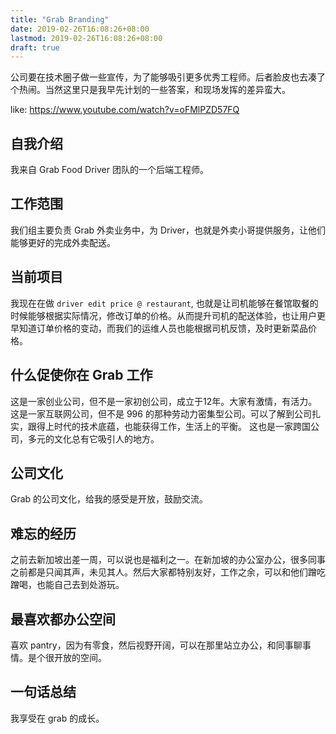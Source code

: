 ```yaml
---
title: "Grab Branding"
date: 2019-02-26T16:08:26+08:00
lastmod: 2019-02-26T16:08:26+08:00
draft: true
---
```


公司要在技术圈子做一些宣传，为了能够吸引更多优秀工程师。后者脸皮也去凑了个热闹。当然这里只是我早先计划的一些答案，和现场发挥的差异蛮大。

like: https://www.youtube.com/watch?v=oFMlPZD57FQ

<!--more-->

## 自我介绍

我来自 Grab Food Driver 团队的一个后端工程师。

## 工作范围

我们组主要负责 Grab 外卖业务中，为 Driver，也就是外卖小哥提供服务，让他们能够更好的完成外卖配送。

## 当前项目

我现在在做 `driver edit price @ restaurant`, 也就是让司机能够在餐馆取餐的时候能够根据实际情况，修改订单的价格。从而提升司机的配送体验，也让用户更早知道订单价格的变动，而我们的运维人员也能根据司机反馈，及时更新菜品价格。

## 什么促使你在 Grab 工作

这是一家创业公司，但不是一家初创公司，成立于12年。大家有激情，有活力。
这是一家互联网公司，但不是 996 的那种劳动力密集型公司。可以了解到公司扎实，跟得上时代的技术底蕴，也能获得工作，生活上的平衡。
这也是一家跨国公司，多元的文化总有它吸引人的地方。

## 公司文化

Grab 的公司文化，给我的感受是开放，鼓励交流。

## 难忘的经历

之前去新加坡出差一周，可以说也是福利之一。在新加坡的办公室办公，很多同事之前都是只闻其声，未见其人。然后大家都特别友好，工作之余，可以和他们蹭吃蹭喝，也能自己去到处游玩。

## 最喜欢都办公空间

喜欢 pantry，因为有零食，然后视野开阔，可以在那里站立办公，和同事聊事情。是个很开放的空间。

## 一句话总结

我享受在 grab 的成长。
